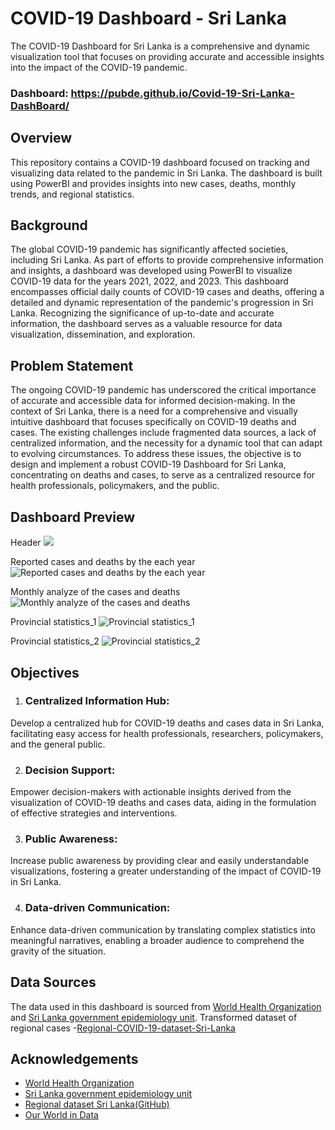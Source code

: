 # COVID-19 Dashboard - Sri Lanka

The COVID-19 Dashboard for Sri Lanka is a comprehensive and dynamic visualization tool that focuses on providing accurate and accessible insights into the impact of the COVID-19 pandemic.

### Dashboard: https://pubde.github.io/Covid-19-Sri-Lanka-DashBoard/

## Overview

This repository contains a COVID-19 dashboard focused on tracking and visualizing data related to the pandemic in Sri Lanka. The dashboard is built using PowerBI and provides insights into new cases, deaths, monthly trends, and regional statistics.

## Background

The global COVID-19 pandemic has significantly affected societies, including Sri Lanka. As part of efforts to provide comprehensive information and insights, a dashboard was developed using PowerBI to visualize COVID-19 data for the years 2021, 2022, and 2023. This dashboard encompasses official daily counts of COVID-19 cases and deaths, offering a detailed and dynamic representation of the pandemic's progression in Sri Lanka. Recognizing the significance of up-to-date and accurate information, the dashboard serves as a valuable resource for data visualization, dissemination, and exploration.

## Problem Statement

The ongoing COVID-19 pandemic has underscored the critical importance of accurate and accessible data for informed decision-making. In the context of Sri Lanka, there is a need for a comprehensive and visually intuitive dashboard that focuses specifically on COVID-19 deaths and cases. The existing challenges include fragmented data sources, a lack of centralized information, and the necessity for a dynamic tool that can adapt to evolving circumstances. To address these issues, the objective is to design and implement a robust COVID-19 Dashboard for Sri Lanka, concentrating on deaths and cases, to serve as a centralized resource for health professionals, policymakers, and the public.

## Dashboard Preview

Header
![](https://github.com/PubDe/Covid-19-Sri-Lanka-DashBoard/assets/95436155/d078c4f7-fd79-4528-b897-21df51767330)

Reported cases and deaths by the each year
![Reported cases and deaths by the each year](https://github.com/PubDe/Covid-19-Sri-Lanka-DashBoard/assets/95436155/7287e48f-cdb5-4509-960d-61239bb98150)

Monthly analyze of the cases and deaths
![Monthly analyze of the cases and deaths](https://github.com/PubDe/Covid-19-Sri-Lanka-DashBoard/assets/95436155/b01d70d5-096b-4967-bf6f-3f68e81a715c)

Provincial statistics_1
![Provincial statistics_1](https://github.com/PubDe/Covid-19-Sri-Lanka-DashBoard/assets/95436155/b02545b0-48af-4daa-b655-4e19384eec0e)

Provincial statistics_2
![Provincial statistics_2](https://github.com/PubDe/Covid-19-Sri-Lanka-DashBoard/assets/95436155/21bfabfb-1331-41cf-90ac-2934eea0421b)

## Objectives

1. ### Centralized Information Hub:

Develop a centralized hub for COVID-19 deaths and cases data in Sri Lanka, facilitating easy access for health professionals, researchers, policymakers, and the general public.

2. ### Decision Support:

Empower decision-makers with actionable insights derived from the visualization of COVID-19 deaths and cases data, aiding in the formulation of effective strategies and interventions.

3. ### Public Awareness:

Increase public awareness by providing clear and easily understandable visualizations, fostering a greater understanding of the impact of COVID-19 in Sri Lanka.

4. ### Data-driven Communication:

Enhance data-driven communication by translating complex statistics into meaningful narratives, enabling a broader audience to comprehend the gravity of the situation.

## Data Sources

The data used in this dashboard is sourced from [World Health Organization](https://covid19.who.int/data) and [Sri Lanka government epidemiology unit](https://www.epid.gov.lk). Transformed dataset of regional cases -[Regional-COVID-19-dataset-Sri-Lanka](https://github.com/PubDe/Regional-COVID-19-dataset-Sri-Lanka)

## Acknowledgements

 - [World Health Organization](https://covid19.who.int/data)
 - [Sri Lanka government epidemiology unit](https://www.epid.gov.lk)
 - [Regional dataset Sri Lanka(GitHub)](https://github.com/PubDe/Regional-COVID-19-dataset-Sri-Lanka)
 - [Our World in Data](https://ourworldindata.org/coronavirus-source-data)
